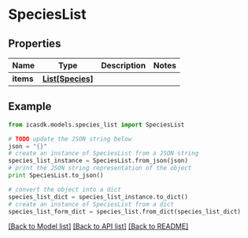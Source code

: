 # SpeciesList


## Properties
Name | Type | Description | Notes
------------ | ------------- | ------------- | -------------
**items** | [**List[Species]**](Species.md) |  | 

## Example

```python
from icasdk.models.species_list import SpeciesList

# TODO update the JSON string below
json = "{}"
# create an instance of SpeciesList from a JSON string
species_list_instance = SpeciesList.from_json(json)
# print the JSON string representation of the object
print SpeciesList.to_json()

# convert the object into a dict
species_list_dict = species_list_instance.to_dict()
# create an instance of SpeciesList from a dict
species_list_form_dict = species_list.from_dict(species_list_dict)
```
[[Back to Model list]](../README.md#documentation-for-models) [[Back to API list]](../README.md#documentation-for-api-endpoints) [[Back to README]](../README.md)


